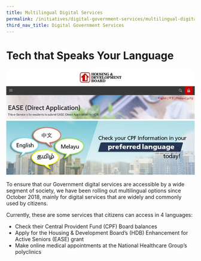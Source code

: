 ```yaml
---
title: Multilingual Digital Services
permalink: /initiatives/digital-government-services/multilingual-digital-services
third_nav_title: Digital Government Services
---
```


# Tech that Speaks Your Language
![multilingual digital services](/images/initiatives/multilingual-digital-services.jpeg)

To ensure that our Government digital services are accessible by a wide segment of society, we have been rolling out multilingual options since October 2018, mainly for digital services that are widely and commonly used by citizens. 

Currently, these are some services that citizens can access in 4 languages: 

* Check their Central Provident Fund (CPF) Board balances 
* Apply for the Housing & Development Board’s (HDB) Enhancement for Active Seniors (EASE) grant 
* Make online medical appointments at the National Healthcare Group’s polyclinics 